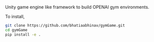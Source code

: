 Unity game engine like framework to build OPENAI gym environments.

To install,

```bash
git clone https://github.com/bhatiaabhinav/gymGame.git
cd gymGame
pip install -e .
```

